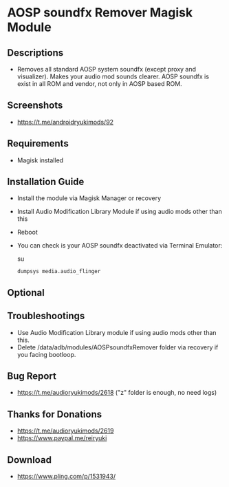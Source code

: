 # AOSP soundfx Remover Magisk Module

## Descriptions
- Removes all standard AOSP system soundfx (except proxy and visualizer). Makes your audio mod sounds clearer. AOSP soundfx is exist in all ROM and vendor, not only in AOSP based ROM.

## Screenshots
- https://t.me/androidryukimods/92

## Requirements
- Magisk installed

## Installation Guide
- Install the module via Magisk Manager or recovery
- Install Audio Modification Library Module if using audio mods other than this
- Reboot
- You can check is your AOSP soundfx deactivated via Terminal Emulator:

  su

  `dumpsys media.audio_flinger`

## Optional

## Troubleshootings
- Use Audio Modification Library module if using audio mods other than this.
- Delete /data/adb/modules/AOSPsoundfxRemover folder via recovery if you facing bootloop.

## Bug Report
- https://t.me/audioryukimods/2618 ("z" folder is enough, no need logs)

## Thanks for Donations
- https://t.me/audioryukimods/2619
- https://www.paypal.me/reiryuki

## Download
- https://www.pling.com/p/1531943/
